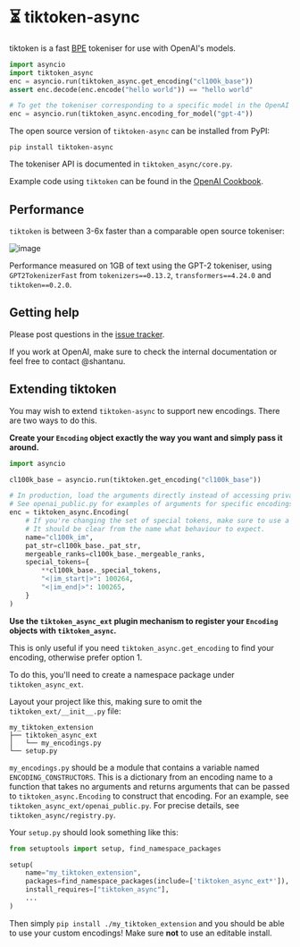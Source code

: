 # ⏳ tiktoken-async

tiktoken is a fast [BPE](https://en.wikipedia.org/wiki/Byte_pair_encoding) tokeniser for use with
OpenAI's models.

```python
import asyncio
import tiktoken_async
enc = asyncio.run(tiktoken_async.get_encoding("cl100k_base"))
assert enc.decode(enc.encode("hello world")) == "hello world"

# To get the tokeniser corresponding to a specific model in the OpenAI API:
enc = asyncio.run(tiktoken_async.encoding_for_model("gpt-4"))
```

The open source version of `tiktoken-async` can be installed from PyPI:

```
pip install tiktoken-async
```

The tokeniser API is documented in `tiktoken_async/core.py`.

Example code using `tiktoken` can be found in the
[OpenAI Cookbook](https://github.com/openai/openai-cookbook/blob/main/examples/How_to_count_tokens_with_tiktoken.ipynb).

## Performance

`tiktoken` is between 3-6x faster than a comparable open source tokeniser:

![image](https://raw.githubusercontent.com/openai/tiktoken/main/perf.svg)

Performance measured on 1GB of text using the GPT-2 tokeniser, using `GPT2TokenizerFast` from
`tokenizers==0.13.2`, `transformers==4.24.0` and `tiktoken==0.2.0`.

## Getting help

Please post questions in the [issue tracker](https://github.com/openai/tiktoken/issues).

If you work at OpenAI, make sure to check the internal documentation or feel free to contact
@shantanu.

## Extending tiktoken

You may wish to extend `tiktoken-async` to support new encodings. There are two ways to do this.

**Create your `Encoding` object exactly the way you want and simply pass it around.**

```python
import asyncio

cl100k_base = asyncio.run(tiktoken.get_encoding("cl100k_base"))

# In production, load the arguments directly instead of accessing private attributes
# See openai_public.py for examples of arguments for specific encodings
enc = tiktoken_async.Encoding(
    # If you're changing the set of special tokens, make sure to use a different name
    # It should be clear from the name what behaviour to expect.
    name="cl100k_im",
    pat_str=cl100k_base._pat_str,
    mergeable_ranks=cl100k_base._mergeable_ranks,
    special_tokens={
        **cl100k_base._special_tokens,
        "<|im_start|>": 100264,
        "<|im_end|>": 100265,
    }
)
```

**Use the `tiktoken_async_ext` plugin mechanism to register your `Encoding` objects with `tiktoken_async`.**

This is only useful if you need `tiktoken_async.get_encoding` to find your encoding, otherwise prefer
option 1.

To do this, you'll need to create a namespace package under `tiktoken_async_ext`.

Layout your project like this, making sure to omit the `tiktoken_ext/__init__.py` file:

```
my_tiktoken_extension
├── tiktoken_async_ext
│   └── my_encodings.py
└── setup.py
```

`my_encodings.py` should be a module that contains a variable named `ENCODING_CONSTRUCTORS`.
This is a dictionary from an encoding name to a function that takes no arguments and returns
arguments that can be passed to `tiktoken_async.Encoding` to construct that encoding. For an example, see
`tiktoken_async_ext/openai_public.py`. For precise details, see `tiktoken_async/registry.py`.

Your `setup.py` should look something like this:

```python
from setuptools import setup, find_namespace_packages

setup(
    name="my_tiktoken_extension",
    packages=find_namespace_packages(include=['tiktoken_async_ext*']),
    install_requires=["tiktoken_async"],
    ...
)
```

Then simply `pip install ./my_tiktoken_extension` and you should be able to use your
custom encodings! Make sure **not** to use an editable install.
